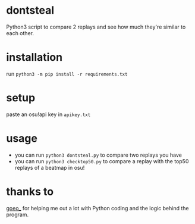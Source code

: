 # dontsteal
Python3 script to compare 2 replays and see how much they're similar to each other.

# installation
run `python3 -m pip install -r requirements.txt`

# setup
paste an osu!api key in `apikey.txt`

# usage
- you can run `python3 dontsteal.py` to compare two replays you have
- you can run  `python3 checktop50.py` to compare a replay with the top50 replays of a beatmap in osu!

# thanks to
[goeo_](https://github.com/goeo-) for helping me out a lot with Python coding and the logic behind the program.
